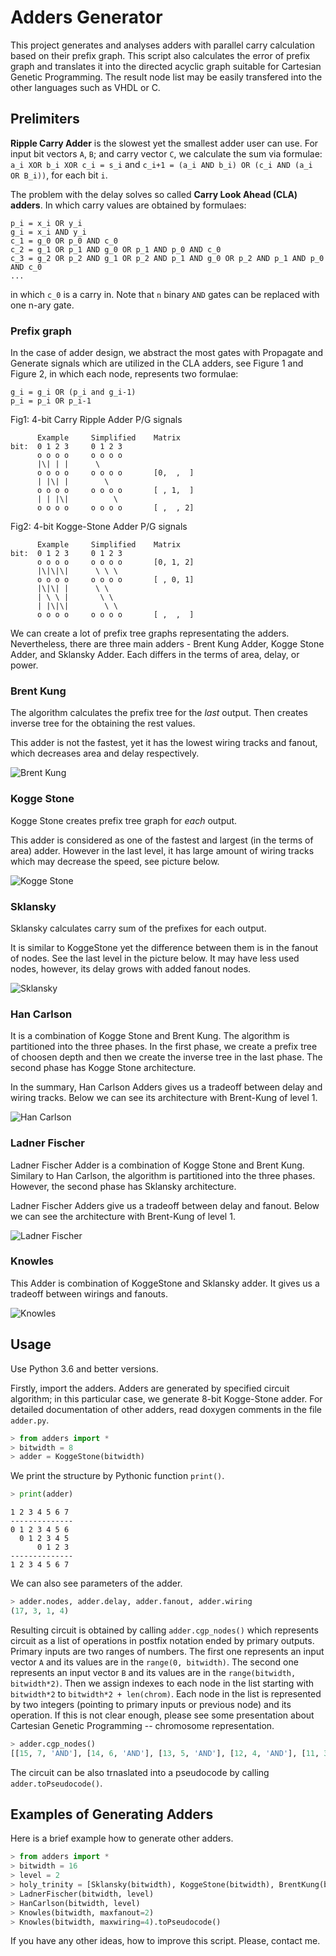 # Adders Generator
This project generates and analyses adders with parallel carry calculation based on their prefix graph. 
This script also calculates the error of prefix graph and translates it into the directed acyclic graph suitable for Cartesian Genetic Programming. 
The result node list may be easily transfered into the other languages such as VHDL or C. 



## Prelimiters

**Ripple Carry Adder** is the slowest yet the smallest adder user can use. For input bit vectors `A`, `B`; and carry vector `C`, we calculate the sum via formulae: `a_i XOR b_i XOR c_i = s_i` and `c_i+1 = (a_i AND b_i) OR (c_i AND (a_i OR B_i))`, for each bit `i`. 
            
The problem with the delay solves so called **Carry Look Ahead (CLA) adders**. In which carry values are obtained by formulaes: 
```
p_i = x_i OR y_i
g_i = x_i AND y_i
c_1 = g_0 OR p_0 AND c_0  
c_2 = g_1 OR p_1 AND g_0 OR p_1 AND p_0 AND c_0
c_3 = g_2 OR p_2 AND g_1 OR p_2 AND p_1 AND g_0 OR p_2 AND p_1 AND p_0 AND c_0
...
```
in which `c_0` is a carry in. Note that `n` binary `AND` gates can be replaced with one n-ary gate. 

### Prefix graph
In the case of adder design, we abstract the most gates with Propagate and Generate signals which are utilized in the CLA adders, see Figure 1 and Figure 2, in which each node, represents two formulae:

```
g_i = g_i OR (p_i and g_i-1)
p_i = p_i OR p_i-1
```

Fig1: 4-bit Carry Ripple Adder P/G signals
```
      Example     Simplified    Matrix
bit:  0 1 2 3     0 1 2 3
      o o o o     o o o o
      |\| | |      \
      o o o o     o o o o       [0,  ,  ]
      | |\| |        \
      o o o o     o o o o       [ , 1,  ]
      | | |\|          \
      o o o o     o o o o       [ ,  , 2]
```

Fig2: 4-bit Kogge-Stone Adder P/G signals
```
      Example     Simplified    Matrix
bit:  0 1 2 3     0 1 2 3
      o o o o     o o o o       [0, 1, 2]
      |\|\|\|      \ \ \
      o o o o     o o o o       [ , 0, 1]
      |\|\| |      \ \
      | \ \ |       \ \
      | |\|\|        \ \
      o o o o     o o o o       [ ,  ,  ]
```

We can create a lot of prefix tree graphs representating the adders. Nevertheless, there are three main adders - Brent Kung Adder, Kogge Stone Adder, and Sklansky Adder. Each differs in the terms of area, delay, or power.


### Brent Kung 

The algorithm calculates the prefix tree for the *last* output. Then creates inverse tree for the obtaining the rest values. 

This adder is not the fastest, yet it has the lowest wiring tracks and fanout, which decreases area and delay respectively. 

![Brent Kung](http://player.slideplayer.com/17/5267198/data/images/img41.png)

### Kogge Stone
Kogge Stone creates prefix tree graph for *each* output. 

This adder is considered as one of the fastest and largest (in the terms of area) adder. However in the last level, it has large amount of wiring tracks which may decrease the speed, see picture below.


![Kogge Stone](http://player.slideplayer.com/17/5267198/data/images/img43.png)


### Sklansky
Sklansky calculates carry sum of the prefixes for each output. 

It is similar to KoggeStone yet the difference between them is in the fanout of nodes. See the last level in the picture below. It may have less used nodes, however, its delay grows with added fanout nodes. 

![Sklansky](http://player.slideplayer.com/17/5267198/data/images/img42.png)


### Han Carlson
It is a combination of Kogge Stone and Brent Kung. The algorithm is partitioned into the three phases. In the first phase, we create a prefix tree of choosen depth and then we create the inverse tree in the last phase. The second phase has Kogge Stone architecture. 

In the summary, Han Carlson Adders gives us a tradeoff between delay and wiring tracks. Below we can see its architecture with Brent-Kung of level 1.

![Han Carlson](http://player.slideplayer.com/17/5267198/data/images/img45.png)

### Ladner Fischer
Ladner Fischer Adder is a combination of Kogge Stone and Brent Kung. Similary to Han Carlson, the algorithm is partitioned into the three phases. However, the second phase has Sklansky architecture. 

Ladner Fischer Adders give us a tradeoff between delay and fanout. Below we can see the architecture with Brent-Kung of level 1.

![Ladner Fischer](http://player.slideplayer.com/17/5267198/data/images/img47.png)

### Knowles 
This Adder is combination of KoggeStone and Sklansky adder. It gives us a tradeoff between wirings and fanouts. 

![Knowles](http://player.slideplayer.com/17/5267198/data/images/img46.png)

## Usage
Use Python 3.6 and better versions.

Firstly, import the adders. Adders are generated by specified circuit algorithm; in this particular case, we generate 8-bit Kogge-Stone adder. For detailed documentation of other adders, read doxygen comments in the file `adder.py`.

```python
> from adders import *
> bitwidth = 8
> adder = KoggeStone(bitwidth)
```

We print the structure by Pythonic function `print()`.

```python
> print(adder)
```
```
1 2 3 4 5 6 7 
--------------
0 1 2 3 4 5 6 
  0 1 2 3 4 5 
      0 1 2 3 
--------------
1 2 3 4 5 6 7 
```

We can also see parameters of the adder.

```python
> adder.nodes, adder.delay, adder.fanout, adder.wiring
(17, 3, 1, 4)
```

Resulting circuit is obtained by calling `adder.cgp_nodes()` which represents circuit as a list of operations in postfix notation ended by primary outputs. Primary inputs are two ranges of numbers. The first one represents an input vector `A` and its values are in the `range(0, bitwidth)`. The second one represents an input vector `B` and its values are in the `range(bitwidth, bitwidth*2)`. Then we assign indexes to each node in the list starting with `bitwidth*2` to `bitwidth*2 + len(chrom)`. Each node in the list is represented by two integers (pointing to primary inputs or previous node) and its operation. If this is not clear enough, please see some presentation about Cartesian Genetic Programming -- chromosome representation. 

```python
> adder.cgp_nodes()
[[15, 7, 'AND'], [14, 6, 'AND'], [13, 5, 'AND'], [12, 4, 'AND'], [11, 3, 'AND'], [10, 2, 'AND'], [9, 1, 'AND'], [8, 0, 'AND'], [15, 7, 'XOR'], [14, 6, 'XOR'], [13, 5, 'XOR'], [12, 4, 'XOR'], [11, 3, 'XOR'], [10, 2, 'XOR'], [9, 1, 'XOR'], [8, 0, 'XOR'], [31, 22, 'AND'], [23, 32, 'OR'], [31, 30, 'AND'], [30, 21, 'AND'], [22, 35, 'OR'], [30, 29, 'AND'], [29, 20, 'AND'], [21, 38, 'OR'], [29, 28, 'AND'], [28, 19, 'AND'], [20, 41, 'OR'], [28, 27, 'AND'], [27, 18, 'AND'], [19, 44, 'OR'], [27, 26, 'AND'], [26, 17, 'AND'], [18, 47, 'OR'], [26, 25, 'AND'], [25, 16, 'AND'], [17, 50, 'OR'], [34, 39, 'AND'], [33, 52, 'OR'], [34, 40, 'AND'], [37, 42, 'AND'], [36, 55, 'OR'], [37, 43, 'AND'], [40, 45, 'AND'], [39, 58, 'OR'], [40, 46, 'AND'], [43, 48, 'AND'], [42, 61, 'OR'], [43, 49, 'AND'], [46, 51, 'AND'], [45, 64, 'OR'], [49, 16, 'AND'], [48, 66, 'OR'], [54, 65, 'AND'], [53, 68, 'OR'], [57, 67, 'AND'], [56, 70, 'OR'], [60, 51, 'AND'], [59, 72, 'OR'], [63, 16, 'AND'], [62, 74, 'OR'], [25, 16, 'XOR'], [26, 51, 'XOR'], [27, 67, 'XOR'], [28, 65, 'XOR'], [29, 75, 'XOR'], [30, 73, 'XOR'], [31, 71, 'XOR'], [69, 82, 81, 80, 79, 78, 77, 76, 24]]
```

The circuit can be also trnaslated into a pseudocode by calling `adder.toPseudocode()`.

## Examples of Generating Adders
Here is a brief example how to generate other adders. 
```python
> from adders import *
> bitwidth = 16
> level = 2
> holy_trinity = [Sklansky(bitwidth), KoggeStone(bitwidth), BrentKung(bitwidth)]
> LadnerFischer(bitwidth, level)
> HanCarlson(bitwidth, level)
> Knowles(bitwidth, maxfanout=2)
> Knowles(bitwidth, maxwiring=4).toPseudocode()
```

If you have any other ideas, how to improve this script. Please, contact me. 
